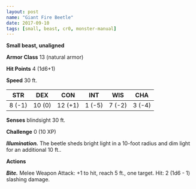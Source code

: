 ```yaml
---
layout: post
name: "Giant Fire Beetle"
date: 2017-09-10
tags: [small, beast, cr0, monster-manual]
---
```


**Small beast, unaligned**

**Armor Class** 13 (natural armor)

**Hit Points** 4 (1d6+1)

**Speed** 30 ft.

|   STR   |   DEX   |   CON   |   INT   |   WIS   |   CHA   |
|:-----:|:-----:|:-----:|:-----:|:-----:|:-----:|
| 8 (-1) | 10 (0) | 12 (+1) | 1 (-5) | 7 (-2) | 3 (-4) |

**Senses** blindsight 30 ft.

**Challenge** 0 (10 XP)

***Illumination.*** The beetle sheds bright light in a 10-foot radius and dim light for an additional 10 ft..

**Actions**

***Bite.*** Melee Weapon Attack: +1 to hit, reach 5 ft., one target. Hit: 2 (1d6 - 1) slashing damage.


